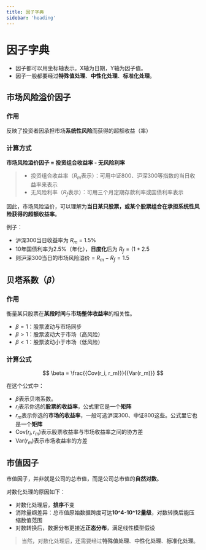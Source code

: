 ```yaml
---
title: 因子字典
sidebar: 'heading'
---
```


# 因子字典

- 因子都可以用坐标轴表示。X轴为日期，Y轴为因子值。  
- 因子一般都要经过**特殊值处理**、**中性化处理**、**标准化处理**。


## 市场风险溢价因子

### 作用

反映了投资者因承担市场**系统性风险**而获得的超额收益（率）

### 计算方式

**市场风险溢价因子 = 投资组合收益率 - 无风险利率**

> - 投资组合收益率（$R_m$表示）：可用中证800、沪深300等指数的当日收益率来表示
> - 无风险利率（$R_f$表示）：可用三个月定期存款利率或国债利率表示

因此，市场风险溢价，可以理解为**当日某只股票，或某个股票组合在承担系统性风险获得的超额收益率**。  

例子：
- 沪深300当日收益率为 $R_m$ = 1.5%
- 10年国债利率为2.5%（年化），**日度化**后为 $R_f = (1+2.5%)^(1/365) \approx 0.0068%$  
- 则沪深300当日的市场风险溢价 = $R_m - R_f = 1.5% - 0.0068% = 1.4932%$  




## 贝塔系数（$\beta$）

### 作用

衡量某只股票在**某段时间**与**市场整体收益率**的相关性。  
- $\beta = 1$‌：股票波动与市场同步
- $\beta > 1$：股票波动大于市场（高风险）
- $\beta < 1$：股票波动小于市场（低风险）

### 计算公式

$$
\beta = \frac{{Cov(r_i, r_m)}}{{Var(r_m)}}
$$

在这个公式中：
- $\beta$表示贝塔系数。
- $r_i$表示你选的**股票的收益率**，公式里它是一个**矩阵**
- $r_m$表示你选的**市场的收益率**，一般可选沪深300、中证800这些。公式里它也是一个**矩阵**
- $\text{Cov}(r_i, r_m)$表示股票收益率与市场收益率之间的协方差
- $\text{Var}(r_m)$表示市场收益率的方差


## 市值因子

市值因子，并非就是公司的总市值，而是公司总市值的**自然对数**。

对数化处理的原因如下：
- 对数化处理后，**排序**不变
- 消除量纲差异‌：总市值原始数据跨度可达**10^4-10^12量级**，对数转换后能压缩数值范围
- 对数转换后，数据分布更接近**正态分布**，满足线性模型假设

> 当然，对数化处理后，还需要经过**特殊值处理**、**中性化处理**、**标准化处理**。




